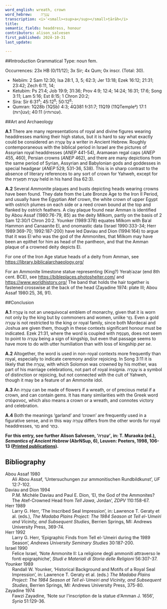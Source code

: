 ```yaml
---
word_english: wreath, crown   
word_hebrew:    עֲטָרָה
transcription: <i>ʿ<small><sup>a</sup></small>ṭārāh</i>   
title: 
semantic_fields: headdress, honour   
contributors: alison_salvesen  
first_published: 2024-10-31     
last_update: 

---
```



##Introduction
Grammatical Type: noun fem.

Occurrences: 23x HB (0/11/12); 3x Sir; 4x Qum; 0x inscr. (Total: 30).

* Nebiim: 2 Sam 12:30; Isa 28:1, 3, 5; 62:3; Jer 13:18; Ezek 16:12; 21:31; 23:42; Zech 6:11, 14; 
* Ketubim: Ps 21:4; Job 19:9; 31:36; Prov 4:9; 12:4; 14:24; 16:31; 17:6; Song 3:11; Lam 5:16; Est 8:15; 1 Chron 20:2;
* Sira: Sir 6:31<sup><small>A</small></sup>; 45:12<sup><small>B</small></sup>; 50:12<sup><small>B</small></sup>; 
* Qumran: 1Q28b (1QSb) 4:3; 
4Q381 fr31:7;
11Q19 (11QTemple<small><sup>a</sup></small>) 17:1
(<span dir="rtl">עטׄ[רות</span>);
40:11 (<span dir="rtl">עטׄרותׄיׄוׄ</span>). 

##Art and Archaeology

<b>A.1</b> There are many representations of royal and divine figures wearing headdresses marking their high status, but it is hard to say what exactly could be considered an <span dir="rtl">עֲטָרָה</span> by a writer in Ancient Hebrew. Roughly contemporaneous with the biblical period in Israel are the pictures of Assyrian royal headdresses (<i>ANEP</i> 441-54),
Aramaean regal caps (<i>ANEP</i> 455, 460),
Persian crowns (<i>ANEP</i> 462), and there are many depictions from the same period of Syrian, Assyrian and Babylonian gods and goddesses in special headgear
(<i>ANEP</i> 529, 531-36, 538). This is in sharp contrast to the absence of literary references to any sort of crown for Yahweh, except for the <span dir="rtl">עֲטֶרֶת תִּפְאֶרֶת</span> held in his hand (Isa 62:3).

<b>A.2</b> Several Ammonite plaques and busts depicting heads wearing crowns have been found. They date from the Late Bronze Age to the Iron II Period, and usually have the Egyptian Atef crown, the white crown of upper Egypt with ostrich plumes on each side or a reed crown bound at the top and flanked by ostrich feathers. A clay plaque found near Amman is identified by Abou Assaf (1980:76-79, 85) as the deity Milkom, partly on the basis of 
2 Sam 12:30/1 Chron 20:2. Younker (1989:378) equates Milkom with Baʿal Hammon and Canaanite El, and onomastic data (Israel 1990:333-34; Herr 1989:369-70; 1992:187-200) have led Daviau and Dion (1994:164) to argue that it was El who was the god of the Ammonites, that Milkom may have been an epithet for him as head of the pantheon, and that the Amman plaque of a crowned deity depicts El.

For one of the Iron Age statue heads of a deity from Amman, see
<a href="https://library.biblicalarchaeology.org/images/bsba420603020ljpg/" target="_blank" rel="noopener noreferrer">https://library.biblicalarchaeology.org/</a>

For an Ammonite limestone statue representing (King?) Yeraḥʿazar (end 8th cent. BCE),
see
<a href="https://bibleplaces.photoshelter.com/image/I0000QkJYO9nq9ug" target="_blank" rel="noopener noreferrer">https://bibleplaces.photoshelter.com/</a>
and
<a href="https://www.worldhistory.org/image/3547/statue-of-yerah-azar/" target="_blank" rel="noopener noreferrer">https://www.worldhistory.org/</a>
The band that holds the hair together is fastened crosswise at the back of the head
(Zayadine 1974: plate III; Abou Assaf 1980:25, 36, 91).
 

##Conclusion

    
<b>A.1</b> <span dir="rtl">עֲטָרָה</span> is not an unequivocal emblem of monarchy, given that it is worn not only by the king but by commoners and women, unlike
<span dir="rtl">נֵזֶר</span>.
Even a gold <span dir="rtl">עֲטָרָה</span> is not restricted to the king or royal family, since both Mordecai and Joshua are given them, though in these contexts significant honour must be indicated. Ezek 21:31, where the word is coupled with
<span dir="rtl">מִצְנֶפֶת</span>, does not seem to point to <span dir="rtl">עֲטָרָה</span> being a sign of kingship, but even that passage seems to have more to do with utter humiliation than with loss of kingship <i>per se</i>.
 
<b>A.2</b> Altogether, the word is used in non-royal contexts more frequently than royal, especially to indicate ceremony and/or rejoicing.
In Song 3:11 it is likely that the
<span dir="rtl">עֲטָרָה</span>, with which Solomon was crowned by his mother, was part of his marriage celebrations, not part of royal insignia.
<span dir="rtl">עֲטָרָה</span> is a symbol of distinction or rejoicing, but not connected with the cult of Yahweh, though it may be a feature of an Ammonite idol.
 
<b>A.3</b> An <span dir="rtl">עֲטָרָה</span> can be made of flowers if a wreath, or of precious metal if a crown, and can contain gems. It has many similarities with the Greek word στέφανος, which also means a crown or a wreath, and connotes victory and celebration.
 
<b>A.4</b> Both the meanings
‘garland’ and
‘crown’
are frequently used in a figurative sense, and in this way <span dir="rtl">עֲטָרָה</span> differs from the other words for royal headdresses,
<span dir="rtl">נֵזֶר</span> and
<span dir="rtl">כֶּתֶר</span>.

<b>For this entry, see further Alison Salvesen, 
‘<span dir="rtl">עֲטָרָה</span>’, in:
T. Muraoka (ed.), <i>Semantics of Ancient Hebrew</i> 
(AbrNSup, 6), Leuven: Peeters, 1998, 106-13 (<a href="/store/printed_publications/">Printed publications</a>).</b>

## Bibliography

<div style="padding-left: 22px; text-indent: -22px;">
Abou Assaf 1980 <br>
Ali Abou Assaf, 
‘Untersuchungen zur ammonitischen Rundbildkunst’,
<i>UF</i> 12:7-102.
</div>

<div style="padding-left: 22px; text-indent: -22px;">
Daviau and Dion 1994 <br>
P.M. Michèle Daviau and Paul E. Dion,
‘El, the God of the Ammonites? The Atef-Crowned Head from <i>Tell Jawa</i>, Jordan’,
<i>ZDPV</i> 110:158-67.
</div>

<div style="padding-left: 22px; text-indent: -22px;">
Herr 1989 <br>
Larry G. Herr, 
‘The Inscribed Seal Impression’, in:
Lawrence T. Geraty et al. (eds.),
<i>The Madaba Plains Project: The 1984 Season at Tell el-ʿUmeiri and Vicinity, and Subsequent Studies</i>, Berrien Springs, MI: Andrews University Press, 369-74. 
</div>

<div style="padding-left: 22px; text-indent: -22px;">
Herr 1992 <br>
Larry G. Herr,
‘Epigraphic Finds from Tell el-ʿUmeiri during the 1989 Season’, 
<i>Andrews University Seminary Studies</i> 30:187-200.
</div>

<div style="padding-left: 22px; text-indent: -22px;">
Israel 1990 <br>
Felice Israel,
‘Note Ammonite II: La religione degli ammoniti attraverso le fonti epigraphiche’,
<i>Studi e Materiali di Storia delle Religioni</i> 
56:307-37.
</div>


<div style="padding-left: 22px; text-indent: -22px;">
Younker 1989 <br>
Randall W. Younker,
‘Historical Background and Motifs of a Royal Seal Impression’,
in: Lawrence T. Geraty et al. (eds.)
<i>The Madaba Plains Project: The 1984 Season at Tell el-ʿUmeiri and Vicinity, and Subsequent Studies</i>, Berrien Springs, MI: Andrews University Press, 375-80.
</div>

<div style="padding-left: 22px; text-indent: -22px;">
Zayadine 1974 <br>
Fawzi Zayadine, 
‘Note sur l'inscription de la statue d'Amman J. 1656’,
<i>Syria</i> 51:129-36.
</div>




